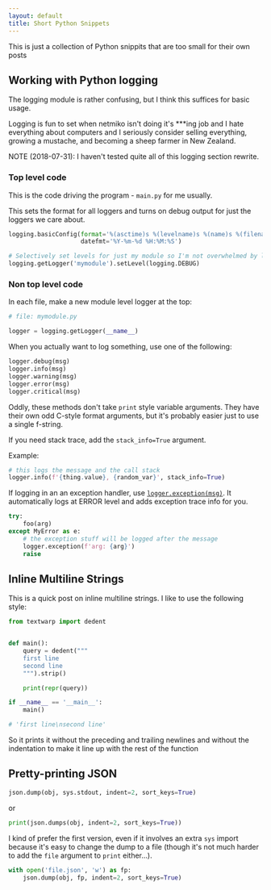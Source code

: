 ```yaml
---
layout: default
title: Short Python Snippets
---
```


This is just a collection of Python snippits that are too small for their own posts

## Working with Python logging

The logging module is rather confusing, but I think this suffices for basic usage.

Logging is fun to set when netmiko isn't doing it's ***ing job and I hate
everything about computers and I seriously consider selling everything, growing
a mustache, and becoming a sheep farmer in New Zealand.

NOTE (2018-07-31): I haven't tested quite all of this logging section rewrite.

### Top level code

This is the code driving the program - `main.py` for me usually.

This sets the format for all loggers and turns on debug output for just the
loggers we care about.

```python
logging.basicConfig(format='%(asctime)s %(levelname)s %(name)s %(filename)s:%(lineno)s -- %(message)s',
                    datefmt='%Y-%m-%d %H:%M:%S')

# Selectively set levels for just my module so I'm not overwhelmed by logging
logging.getLogger('mymodule').setLevel(logging.DEBUG)
```

### Non top level code

In each file, make a new module level logger at the top:

```python
# file: mymodule.py

logger = logging.getLogger(__name__)
```

When you actually want to log something, use one of the following:

```python
logger.debug(msg)
logger.info(msg)
logger.warning(msg)
logger.error(msg)
logger.critical(msg)
```

Oddly, these methods don't take `print` style variable arguments. They have their own odd C-style format arguments, but it's probably easier just to use a single f-string.

If you need stack trace, add the `stack_info=True` argument.

Example:

```python
# this logs the message and the call stack
logger.info(f'{thing.value}, {random_var}', stack_info=True)
```

If logging in an an exception handler, use
[`logger.exception(msg)`](https://docs.python.org/3/library/logging.html#logging.Logger.exception). It automatically logs at ERROR level and adds exception trace info for you.

```python
try:
    foo(arg)
except MyError as e:
    # the exception stuff will be logged after the message
    logger.exception(f'arg: {arg}')
    raise
```

## Inline Multiline Strings

This is a quick post on inline multiline strings. I like to use the following style:


```python
from textwarp import dedent


def main():
    query = dedent("""
    first line
    second line
    """).strip()

    print(repr(query))

if __name__ == '__main__':
    main()

# 'first line\nsecond line'
```

So it prints it without the preceding and trailing newlines and without the indentation to make it line up with the rest of the function

## Pretty-printing JSON

```python
json.dump(obj, sys.stdout, indent=2, sort_keys=True)
```

or

```python
print(json.dumps(obj, indent=2, sort_keys=True))
```

I kind of prefer the first version, even if it involves an extra `sys` import because it's easy to change the dump to a file (though it's not much harder to add the `file` argument to `print` either...).

```python
with open('file.json', 'w') as fp:
    json.dump(obj, fp, indent=2, sort_keys=True)
```
